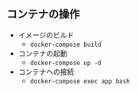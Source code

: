 ## コンテナの操作
- イメージのビルド
  - `docker-compose build`
- コンテナの起動
  - `docker-compose up -d`
- コンテナへの接続
  - `docker-compose exec app bash`